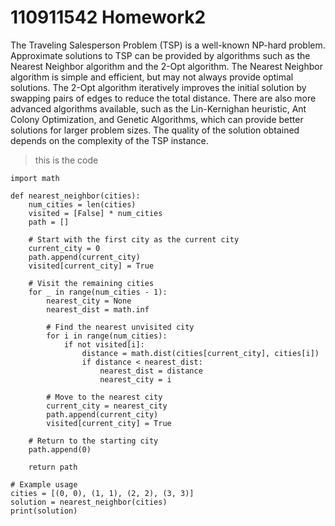 # 110911542 Homework2

The Traveling Salesperson Problem (TSP) is a well-known NP-hard problem. Approximate solutions to TSP can be provided by algorithms such as the Nearest Neighbor algorithm and the 2-Opt algorithm. The Nearest Neighbor algorithm is simple and efficient, but may not always provide optimal solutions. The 2-Opt algorithm iteratively improves the initial solution by swapping pairs of edges to reduce the total distance. There are also more advanced algorithms available, such as the Lin-Kernighan heuristic, Ant Colony Optimization, and Genetic Algorithms, which can provide better solutions for larger problem sizes. The quality of the solution obtained depends on the complexity of the TSP instance.
> this is the code
```
import math

def nearest_neighbor(cities):
    num_cities = len(cities)
    visited = [False] * num_cities
    path = []
    
    # Start with the first city as the current city
    current_city = 0
    path.append(current_city)
    visited[current_city] = True
    
    # Visit the remaining cities
    for _ in range(num_cities - 1):
        nearest_city = None
        nearest_dist = math.inf
        
        # Find the nearest unvisited city
        for i in range(num_cities):
            if not visited[i]:
                distance = math.dist(cities[current_city], cities[i])
                if distance < nearest_dist:
                    nearest_dist = distance
                    nearest_city = i
        
        # Move to the nearest city
        current_city = nearest_city
        path.append(current_city)
        visited[current_city] = True
    
    # Return to the starting city
    path.append(0)
    
    return path

# Example usage
cities = [(0, 0), (1, 1), (2, 2), (3, 3)]
solution = nearest_neighbor(cities)
print(solution)
```
